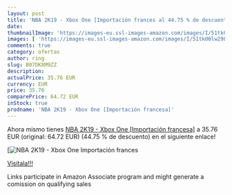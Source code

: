 ```yaml
---
layout: post
title: 'NBA 2K19 - Xbox One [Importación frances al 44.75 % de descuento'
date: 
thumbnailImage: 'https://images-eu.ssl-images-amazon.com/images/I/51tk00lw29L._SL200_.jpg'
images: [ 'https://images-eu.ssl-images-amazon.com/images/I/51tk00lw29L._SL200_.jpg' ]
comments: true
category: ofertas
author: ring
slug: B07DK8M9ZZ
description:
actualPrice: 35.76 EUR
currency: EUR
price: 35.76
comparePrice: 64.72 EUR
inStock: true
prodname: 'NBA 2K19 - Xbox One [Importación francesa]'
---
```


Ahora mismo tienes [NBA 2K19 - Xbox One [Importación francesa]](https://www.amazon.es/dp/B07DK8M9ZZ/?tag=tolees-21) a 35.76 EUR (original: 64.72 EUR) (44.75 %  de descuento) en el siguiente enlace!

[![NBA 2K19 - Xbox One [Importación frances](https://images-eu.ssl-images-amazon.com/images/I/51tk00lw29L._SL200_.jpg)](https://www.amazon.es/dp/B07DK8M9ZZ/?tag=tolees-21)

[Visítala!!!](https://www.amazon.es/dp/B07DK8M9ZZ/?tag=tolees-21)

Links participate in Amazon Associate program and might generate a comission on qualifying sales
